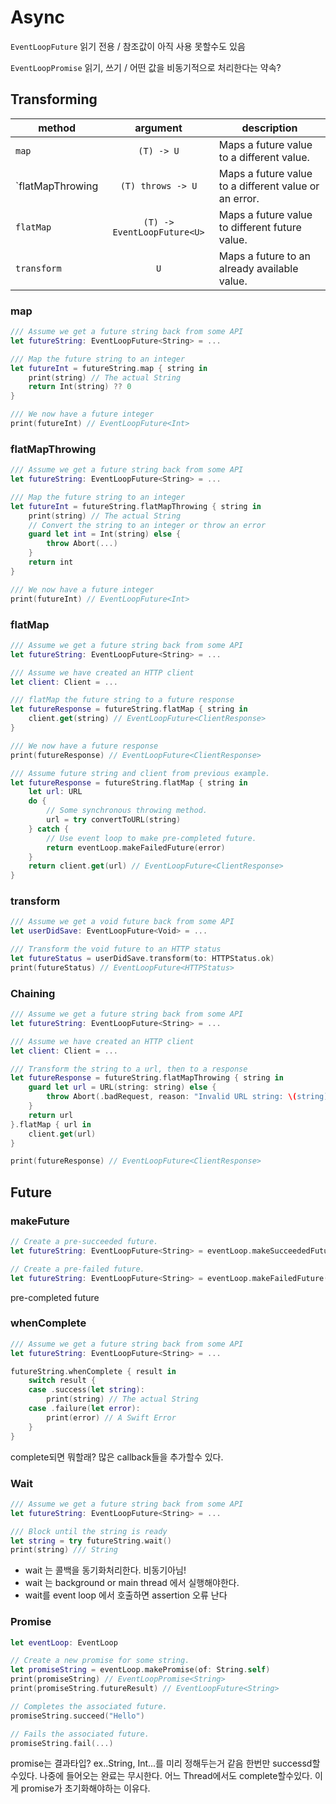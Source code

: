  # Async

`EventLoopFuture`  읽기 전용  / 참조값이 아직 사용 못할수도 있음 

`EventLoopPromise` 읽기, 쓰기 / 어떤 값을 비동기적으로 처리한다는 약속? 

 ## Transforming 
 
method | argument | description
---|:---:|---
`map` | `(T) -> U` | Maps a future value to a different value.
`flatMapThrowing | `(T) throws -> U` | Maps a future value to a different value or an error.
`flatMap` | `(T) -> EventLoopFuture<U>` | Maps a future value to different future value.
`transform` | `U` | Maps a future to an already available value.



### map

```swift
/// Assume we get a future string back from some API
let futureString: EventLoopFuture<String> = ...

/// Map the future string to an integer
let futureInt = futureString.map { string in
    print(string) // The actual String
    return Int(string) ?? 0
}

/// We now have a future integer
print(futureInt) // EventLoopFuture<Int>
```


### flatMapThrowing

```swift
/// Assume we get a future string back from some API
let futureString: EventLoopFuture<String> = ...

/// Map the future string to an integer
let futureInt = futureString.flatMapThrowing { string in
    print(string) // The actual String
    // Convert the string to an integer or throw an error
    guard let int = Int(string) else {
        throw Abort(...)
    }
    return int
}

/// We now have a future integer
print(futureInt) // EventLoopFuture<Int>
```


### flatMap

```swift
/// Assume we get a future string back from some API
let futureString: EventLoopFuture<String> = ...

/// Assume we have created an HTTP client
let client: Client = ... 

/// flatMap the future string to a future response
let futureResponse = futureString.flatMap { string in
    client.get(string) // EventLoopFuture<ClientResponse>
}

/// We now have a future response
print(futureResponse) // EventLoopFuture<ClientResponse>
```

```swift
/// Assume future string and client from previous example.
let futureResponse = futureString.flatMap { string in
    let url: URL
    do {
        // Some synchronous throwing method.
        url = try convertToURL(string)
    } catch {
        // Use event loop to make pre-completed future.
        return eventLoop.makeFailedFuture(error)
    }
    return client.get(url) // EventLoopFuture<ClientResponse>
}
```


### transform

```swift
/// Assume we get a void future back from some API
let userDidSave: EventLoopFuture<Void> = ...

/// Transform the void future to an HTTP status
let futureStatus = userDidSave.transform(to: HTTPStatus.ok)
print(futureStatus) // EventLoopFuture<HTTPStatus>
```

### Chaining

```swift
/// Assume we get a future string back from some API
let futureString: EventLoopFuture<String> = ...

/// Assume we have created an HTTP client
let client: Client = ... 

/// Transform the string to a url, then to a response
let futureResponse = futureString.flatMapThrowing { string in
    guard let url = URL(string: string) else {
        throw Abort(.badRequest, reason: "Invalid URL string: \(string)")
    }
    return url
}.flatMap { url in
    client.get(url)
}

print(futureResponse) // EventLoopFuture<ClientResponse>
```


## Future


### makeFuture

```swift
// Create a pre-succeeded future.
let futureString: EventLoopFuture<String> = eventLoop.makeSucceededFuture("hello")

// Create a pre-failed future.
let futureString: EventLoopFuture<String> = eventLoop.makeFailedFuture(error)
```

pre-completed future


### whenComplete

```swift
/// Assume we get a future string back from some API
let futureString: EventLoopFuture<String> = ...

futureString.whenComplete { result in
    switch result {
    case .success(let string):
        print(string) // The actual String
    case .failure(let error):
        print(error) // A Swift Error
    }
}
```


complete되면 뭐할래? 
많은 callback들을 추가할수 있다. 


### Wait

```swift
/// Assume we get a future string back from some API
let futureString: EventLoopFuture<String> = ...

/// Block until the string is ready
let string = try futureString.wait()
print(string) /// String
```
* wait 는 콜백을 동기화처리한다. 비동기아님! 
* wait 는 background or main thread 에서 실행해야한다. 
* wait를 event loop 에서 호출하면 assertion 오류 난다


### Promise  

```swift
let eventLoop: EventLoop 

// Create a new promise for some string.
let promiseString = eventLoop.makePromise(of: String.self)
print(promiseString) // EventLoopPromise<String>
print(promiseString.futureResult) // EventLoopFuture<String>

// Completes the associated future.
promiseString.succeed("Hello")

// Fails the associated future.
promiseString.fail(...)
```

promise는 결과타입? ex..String, Int...를 미리 정해두는거 같음
한번만 successd할수있다. 나중에 들어오는 완료는 무시한다.
어느 Thread에서도 complete할수있다. 이게 promise가 초기화해야하는 이유다. 



